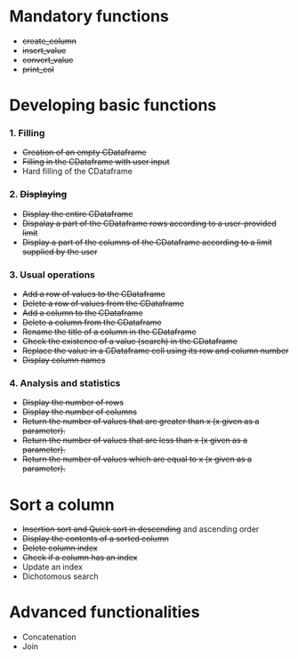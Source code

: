 
# Mandatory functions

* ~~create_column~~
* ~~insert_value~~
* ~~convert_value~~
* ~~print_col~~

# Developing basic functions 
### 1. Filling
* ~~Creation of an empty CDataframe~~
* ~~Filling in the CDataframe with user input~~
* Hard filling of the CDataframe


### 2. ~~Displaying~~
* ~~Display the entire CDataframe~~
* ~~Dispalay a part of the CDataframe rows according to a user-provided limit~~
* ~~Display a part of the columns of the CDataframe according to a limit supplied by the user~~

### 3. Usual operations
* ~~Add a row of values to the CDataframe~~
* ~~Delete a row of values from the CDataframe~~
* ~~Add a column to the CDataframe~~
* ~~Delete a column from the CDataframe~~
* ~~Rename the title of a column in the CDataframe~~
* ~~Check the existence of a value (search) in the CDataframe~~
* ~~Replace the value in a CDataframe cell using its row and column number~~
* ~~Display column names~~

### 4. Analysis and statistics
* ~~Display the number of rows~~
* ~~Display the number of columns~~
* ~~Return the number of values that are greater than x (x given as a parameter).~~
* ~~Return the number of values that are less than x (x given as a parameter).~~
* ~~Return the number of values which are equal to x (x given as a parameter).~~

# Sort a column
* ~~Insertion sort and Quick sort in descending~~ and ascending order
* ~~Display the contents of a sorted column~~
* ~~Delete column index~~
* ~~Check if a column has an index~~
* Update an index
* Dichotomous search

# Advanced functionalities
* Concatenation
* Join

